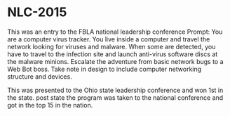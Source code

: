 # NLC-2015
This was an entry to the FBLA national leadership conference
Prompt:
  You are a computer virus tracker.
  You live inside a computer and travel the network looking
  for viruses and malware. When some are detected, you have
  to travel to the infection site and launch anti-virus software
  discs at the malware minions.
  Escalate the adventure from basic network bugs to a Web Bot boss.
  Take note in design to include computer networking structure and devices.
  
This was presented to the Ohio state leadership conference and won 1st in the state.
post state the program was taken to the national conference and got in the top 15 in the nation.
